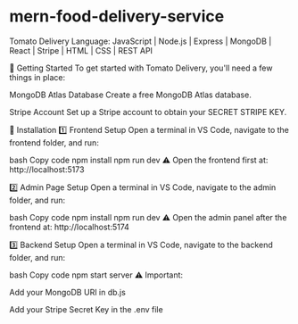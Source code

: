 # mern-food-delivery-service
Tomato Delivery
Language: JavaScript | Node.js | Express | MongoDB | React | Stripe | HTML | CSS | REST API


🚀 Getting Started
To get started with Tomato Delivery, you'll need a few things in place:

MongoDB Atlas Database
Create a free MongoDB Atlas database.

Stripe Account
Set up a Stripe account to obtain your SECRET STRIPE KEY.

🧩 Installation
1️⃣ Frontend Setup
Open a terminal in VS Code, navigate to the frontend folder, and run:

bash
Copy code
npm install
npm run dev
⚠️ Open the frontend first at: http://localhost:5173

2️⃣ Admin Page Setup
Open a terminal in VS Code, navigate to the admin folder, and run:

bash
Copy code
npm install
npm run dev
⚠️ Open the admin panel after the frontend at: http://localhost:5174

3️⃣ Backend Setup
Open a terminal in VS Code, navigate to the backend folder, and run:

bash
Copy code
npm start server
⚠️ Important:

Add your MongoDB URI in db.js

Add your Stripe Secret Key in the .env file

